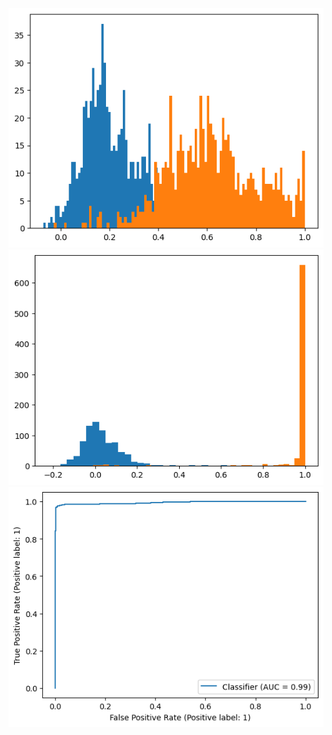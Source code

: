 <img src="images/before_training.png">
<img src="images/after_training.png">
<img src="images/roc_auc_score.png">
